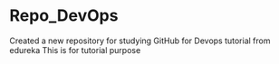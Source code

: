 # Repo_DevOps
Created a new repository for studying GitHub for Devops tutorial from edureka
This is for tutorial purpose
